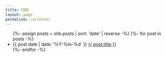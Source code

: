 ```yaml
---
title: 归档
layout: page
permalink: /archive/
---
```


<ul>
  {%- assign posts = site.posts | sort: 'date' | reverse -%}
  {%- for post in posts -%}
    <li>
      <span>{{ post.date | date: '%Y-%m-%d' }}</span>
      <a href="{{ post.url | relative_url }}">{{ post.title }}</a>
    </li>
  {%- endfor -%}
</ul> 